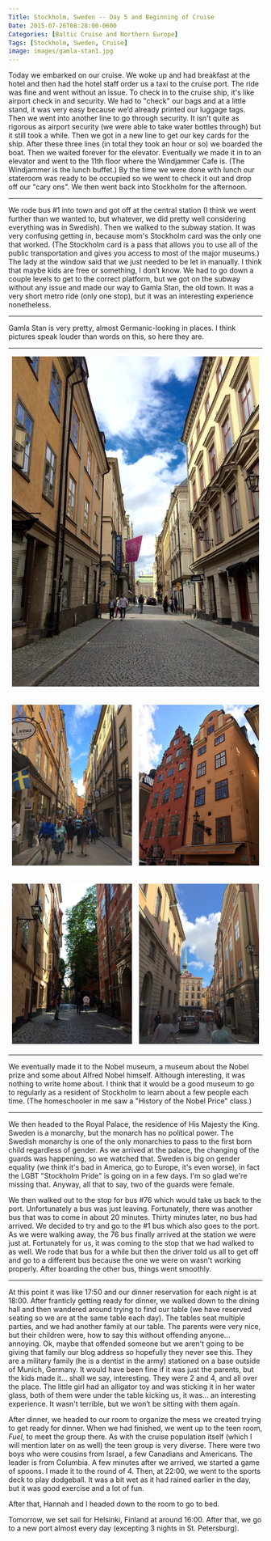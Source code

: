 ```yaml
---
Title: Stockholm, Sweden -- Day 5 and Beginning of Cruise
Date: 2015-07-26T08:28:00-0600
Categories: [Baltic Cruise and Northern Europe]
Tags: [Stockholm, Sweden, Cruise]
image: images/gamla-stan1.jpg
---
```


Today we embarked on our cruise. We woke up and had breakfast at the hotel and
then had the hotel staff order us a taxi to the cruise port.  The ride was fine
and went without an issue. To check in to the cruise ship, it's like airport
check in and security. We had to "check" our bags and at a little stand, it was
very easy because we’d already printed our luggage tags. Then we went into
another line to go through security. It isn't quite as rigorous as airport
security (we were able to take water bottles through) but it still took a while.
Then we got in a new line to get our key cards for the ship. After these three
lines (in total they took an hour or so) we boarded the boat. Then we waited
forever for the elevator. Eventually we made it in to an elevator and went to
the 11th floor where the Windjammer Cafe is. (The Windjammer is the lunch
buffet.) By the time we were done with lunch our stateroom was ready to be
occupied so we went to check it out and drop off our "cary ons". We then went
back into Stockholm for the afternoon.

------------------------------------------------------------------------

We rode bus \#1 into town and got off at the central station (I think we went
further than we wanted to, but whatever, we did pretty well considering
everything was in Swedish). Then we walked to the subway station. It was very
confusing getting in, because mom's Stockholm card was the only one that worked.
(The Stockholm card is a pass that allows you to use all of the public
transportation and gives you access to most of the major museums.) The lady at
the window said that we just needed to be let in manually. I think that maybe
kids are free or something, I don’t know. We had to go down a couple levels to
get to the correct platform, but we got on the subway without any issue and made
our way to Gamla Stan, the old town. It was a very short metro ride (only one
stop), but it was an interesting experience nonetheless.

------------------------------------------------------------------------

Gamla Stan is very pretty, almost Germanic-looking in places. I think pictures
speak louder than words on this, so here they are.

<center>
<table class="gallery" width="60%">
<tr>
<td colspan="2">

![](images/gamla-stan1.jpg)

</td>
</tr>
<tr>
<td>

![](images/gamla-stan2.jpg)

</td>
<td>

![](images/gamla-stan3.jpg)

</td>
</tr>

<tr>
<td>

![](images/gamla-stan4.jpg)

</td>
<td>

![](images/gamla-stan5.jpg)

</td>
</tr>
</table>
</center>

We eventually made it to the Nobel museum, a museum about the Nobel prize and
some about Alfred Nobel himself. Although interesting, it was nothing to write
home about. I think that it would be a good museum to go to regularly as a
resident of Stockholm to learn about a few people each time. (The homeschooler
in me saw a "History of the Nobel Price" class.)

------------------------------------------------------------------------

We then headed to the Royal Palace, the residence of His Majesty the King.
Sweden is a monarchy, but the monarch has no political power. The Swedish
monarchy is one of the only monarchies to pass to the first born child
regardless of gender. As we arrived at the palace, the changing of the guards
was happening, so we watched that. Sweden is big on gender equality (we think
it's bad in America, go to Europe, it's even worse), in fact the LGBT "Stockholm
Pride" is going on in a few days. I'm so glad we're missing that. Anyway, all
that to say, two of the guards were female.

We then walked out to the stop for bus \#76 which would take us back to the
port. Unfortunately a bus was just leaving. Fortunately, there was another bus
that was to come in about 20 minutes. Thirty minutes later, no bus had arrived.
We decided to try and go to the \#1 bus which also goes to the port. As we were
walking away, the 76 bus finally arrived at the station we were just at.
Fortunately for us, it was coming to the stop that we had walked to as well. We
rode that bus for a while but then the driver told us all to get off and go to a
different bus because the one we were on wasn't working properly. After boarding
the other bus, things went smoothly.

------------------------------------------------------------------------

At this point it was like 17:50 and our dinner reservation for each night is at
18:00. After franticly getting ready for dinner, we walked down to the dining
hall and then wandered around trying to find our table (we have reserved seating
so we are at the same table each day). The tables seat multiple parties, and we
had another family at our table. The parents were very nice, but their children
were, how to say this without offending anyone... annoying. Ok, maybe that
offended someone but we aren't going to be giving that family our blog address
so hopefully they never see this. They are a military family (he is a dentist in
the army) stationed on a base outside of Munich, Germany. It would have been
fine if it was just the parents, but the kids made it... shall we say,
interesting. They were 2 and 4, and all over the place.  The little girl had an
alligator toy and was sticking it in her water glass, both of them were under
the table kicking us, it was... an interesting experience. It wasn't terrible,
but we won’t be sitting with them again.

After dinner, we headed to our room to organize the mess we created trying to
get ready for dinner. When we had finished, we went up to the teen room, *Fuel*,
to meet the group there. As with the cruise population itself (which I will
mention later on as well) the teen group is very diverse. There were two boys
who were cousins from Israel, a few Canadians and Americans. The leader is from
Columbia. A few minutes after we arrived, we started a game of spoons. I made it
to the round of 4. Then, at 22:00, we went to the sports deck to play dodgeball.
It was a bit wet as it had rained earlier in the day, but it was good exercise
and a lot of fun.

After that, Hannah and I headed down to the room to go to bed.

Tomorrow, we set sail for Helsinki, Finland at around 16:00. After that, we go
to a new port almost every day (excepting 3 nights in St. Petersburg).
